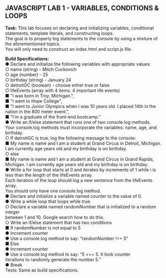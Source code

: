 ## JAVASCRIPT LAB 1 - VARIABLES, CONDITIONS & LOOPS


**Task:**
 This lab focuses on declaring and initializing variables, conditional statements, template
literals, and constructing loops.    
 The goal is to properly log statements to the console by using a
mixture of the aforementioned topics.    
 You will only need to construct an index.html and script.js file.   

**Build Specifications:**  
● Declare and initialize the following variables with appropriate values:  
○ name (string) - Mitch Cuckovich  
○ age (number) - 25  
○ birthday (string) - January 24  
○ detroitGC (boolean) - choose either true or false  
○ lifeEvents (array with 4 items. 4 important life events)  
■ "I was born in Troy, Michigan.",  
■ "I went to Hope College",  
■ "I went to Junior Olympics when I was 10 years old. I placed 14th in the  
nation in the 800 meter event.",  
■ "I'm a graduate of the front-end bootcamp."  
● Write an if/else statement that runs one of two console.log methods.    
 Your console.log methods must incorporate the variables: name, age, and birthday.    
○ If detroitGC is true, log the following message to the console:    
■ My name is name and I am a student at Grand Circus in Detroit, Michigan.    
I am currently age years old and my birthday is on birthday.    
○ else    
■ My name is name and I am a student at Grand Circus in Grand Rapids,  
Michigan. I am currently age years old and my birthday is on birthday.  
● Write a for loop that starts at 0 and iterates by increments of 1 while i is less than the length of the lifeEvents array.  
Each iteration of the loop should log a new sentence from the lifeEvents array.  
You should only have one console.log method.    
● Declare and initialize a variable named counter to the value of 0.    
● Write a while loop that loops while true.    
○ Declare a variable named randomNumber that is initialized to a random integer  
between 1 and 10. Google search how to do this.    
○ Write an if/else statement that has two conditions    
■ If randomNumber is not equal to 5     
● Increment counter  
● Use a console.log method to say: “randomNumber !== 5”  
■ Else    
● Increment counter    
● Use a console.log method to say: “5 === 5. It took counter    
iterations to randomly generate the number 5.”  
● Break    
Tests: Same as build specifications.     